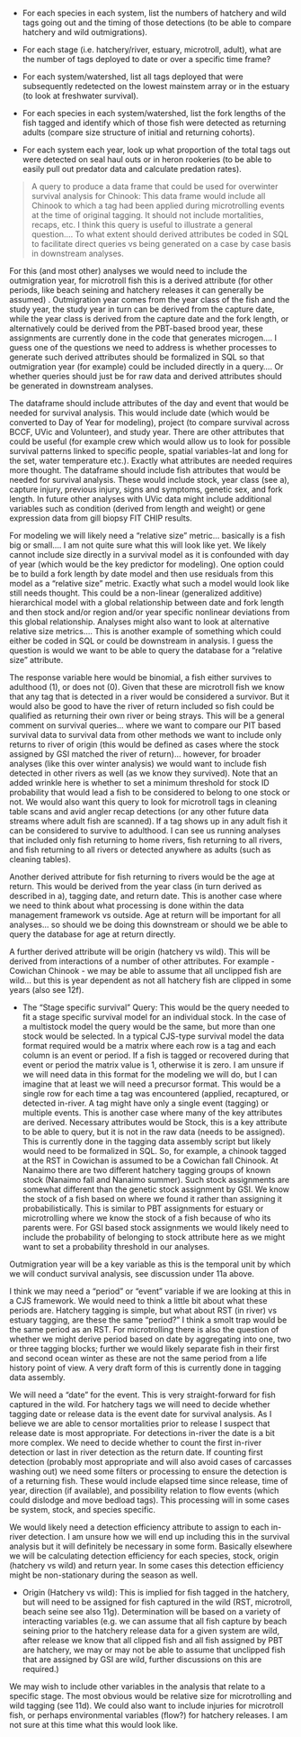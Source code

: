 - For each species in each system, list the numbers of hatchery and wild tags going out and the timing of those detections (to be able to compare hatchery and wild outmigrations).

- For each stage (i.e. hatchery/river, estuary, microtroll, adult), what are the number of tags deployed to date or over a specific time frame? 

- For each system/watershed, list all tags deployed that were subsequently redetected on the lowest mainstem array or in the estuary (to look at freshwater survival).

- For each species in each system/watershed, list the fork lengths of the fish tagged and identify which of those fish were detected as returning adults (compare size structure of initial and returning cohorts).

- For each system each year, look up what proportion of the total tags out were detected on seal haul outs or in heron rookeries (to be able to easily pull out predator data and calculate predation rates). 

> A query to produce a data frame that could be used for overwinter survival analysis for Chinook: This data frame would include all Chinook to which a tag had been applied during microtrolling events at the time of original tagging. It should not include mortalities, recaps, etc. I think this query is useful to illustrate a general question…. To what extent should derived attributes be coded in SQL to facilitate direct queries vs being generated on a case by case basis in downstream analyses. 

For this (and most other) analyses we would need to include the outmigration year, for microtroll fish this is a derived attribute (for other periods, like beach seining and hatchery releases it can generally be assumed) . Outmigration year comes from the year class of the fish and the study year, the study year in turn can be derived from the capture date, while the year class is derived from the capture date and the fork length, or alternatively could be derived from the PBT-based brood year, these assignments are currently done in the code that generates microgen…. I guess one of the questions we need to address is whether processes to generate such derived attributes should be formalized in SQL so that outmigration year (for example) could be included directly in a query…. Or whether queries should just be for raw data and derived attributes should be generated in downstream analyses. 

The dataframe should include attributes of the day and event that would be needed for survival analysis. This would include date (which would be converted to Day of Year for modeling), project (to compare survival across BCCF, UVic and Volunteer), and study year. There are other attributes that could be useful (for example crew which would allow us to look for possible survival patterns linked to specific people, spatial variables-lat and long for the set, water temperature etc.). Exactly what attributes are needed requires more thought. 
The dataframe should include fish attributes that would be needed for survival analysis. These would include stock, year class (see a), capture injury, previous injury, signs and symptoms, genetic sex, and fork length. In future other analyses with UVic data might include additional variables such as condition (derived from length and weight) or gene expression data from gill biopsy FIT CHIP results. 

For modeling we will likely need a “relative size” metric… basically is a fish big or small….  I am not quite sure what this will look like yet. We likely cannot include size directly in a survival model as it is confounded with day of year (which would be the key predictor for modeling). One option could be to build a fork length by date model and then use residuals from this model as a “relative size” metric. Exactly what such a model would look like still needs thought. This could be a non-linear (generalized additive) hierarchical model with a global relationship between date and fork length and then stock and/or region and/or year specific nonlinear deviations from this global relationship. Analyses might also want to look at alternative relative size metrics…. This is another example of something which could either be coded in SQL or could be downstream in analysis. I guess the question is would we want to be able to query the database for a “relative size” attribute.

The response variable here would be binomial, a fish either survives to adulthood (1), or does not (0). Given that these are microtroll fish we know that any tag that is detected in a river would be considered a survivor. But it would also be good to have the river of return included so fish could be qualified as returning their own river or being strays. This will be a general comment on survival queries… where we want to compare our PIT based survival data to survival data from other methods we want to include only returns to river of origin (this would be defined as cases where the stock assigned by GSI matched the river of return)… however, for broader analyses (like this over winter analysis) we would want to include fish detected in other rivers as well (as we know they survived). Note that an added wrinkle here is whether to set a minimum threshold for stock ID probability that would lead a fish to be considered to belong to one stock or not.  We would also want this query to look for microtroll tags in cleaning table scans and avid angler recap detections (or any other future data streams where adult fish are scanned). If a tag shows up in any adult fish it can be considered to survive to adulthood. I can see us running analyses that included only fish returning to home rivers, fish returning to all rivers, and fish returning to all rivers or detected anywhere as adults (such as cleaning tables). 

Another derived attribute for fish returning to rivers would be the age at return. This would be derived from the year class (in turn derived as described in a), tagging date, and return date. This is another case where we need to think about what processing is done within the data management framework vs outside. Age at return will be important for all analyses… so should we be doing this downstream or should we be able to query the database for age at return directly. 

A further derived attribute will be origin (hatchery vs wild).  This will be derived from interactions of a number of other attributes. For example - Cowichan Chinook - we may be able to assume that all unclipped fish are wild… but this is year dependent as not all hatchery fish are clipped in some years (also see 12f).

- The “Stage specific survival” Query: This would be the query needed to fit a stage specific survival model for an individual stock. In the case of a multistock model the query would be the same, but more than one stock would be selected. In a typical CJS-type survival model the data format required would be a matrix where each row is a tag and each column is an event or period. If a fish is tagged or recovered during that event or period the matrix value is 1, otherwise it is zero. I am unsure if we will need data in this format for the modeling we will do, but I can imagine that at least we will need a precursor format. This would be a single row for each time a tag was encountered (applied, recaptured, or detected in-river. A tag might have only a single event (tagging) or multiple events. This is another case where many of the key attributes are derived. Necessary attributes would be 
Stock, this is a key attribute to be able to query, but it is not in the raw data (needs to be assigned). This is currently done in the tagging data assembly script but likely would need to be formalized in SQL. So, for example, a chinook tagged at the RST in Cowichan is assumed to be a Cowichan fall Chinook. At Nanaimo there are two different hatchery tagging groups of known stock (Nanaimo fall and Nanaimo summer). Such stock assignments are somewhat different than the genetic stock assignment by GSI. We know the stock of a fish based on where we found it rather than assigning it probabilistically. This is similar to PBT assignments for estuary or microtrolling where we know the stock of a fish because of who its parents were. For GSI based stock assignments we would likely need to include the probability of belonging to stock attribute here as we might want to set a probability threshold in our analyses.

Outmigration year will be a key variable as this is the temporal unit by which we will conduct survival analysis, see discussion under 11a above.

I think we may need a “period” or “event” variable if we are looking at this in a CJS framework. We would need to think a little bit about what these periods are. Hatchery tagging is simple, but what about RST (in river) vs estuary tagging, are these the same “period?” I think a smolt trap would be the same period as an RST. For microtrolling there is also the question of whether we might derive period based on date by aggregating into one, two or three tagging blocks; further we would likely separate fish in their first and second ocean winter as these are not the same period from a life history point of view. A very draft form of this is currently done in tagging data assembly. 

We will need a “date” for the event. This is very straight-forward for fish captured in the wild. For hatchery tags we will need to decide whether tagging date or release data is the event date for survival analysis. As I believe we are able to censor mortalities prior to release I suspect that release date is most appropriate. For detections in-river the date is a bit more complex. We need to decide whether to count the first in-river detection or last in river detection as the return date. If counting first detection (probably most appropriate and will also avoid cases of carcasses washing out) we need some filters or processing to ensure the detection is of a returning fish. These would include elapsed time since release, time of year, direction (if available), and possibility relation to flow events (which could dislodge and move bedload tags). This processing will in some cases be system, stock, and species specific. 

We would likely need a detection efficiency attribute to assign to each in-river detection. I am unsure how we will end up including this in the survival analysis but it will definitely be necessary in some form. Basically elsewhere we will be calculating detection efficiency for each species, stock, origin (hatchery vs wild) and return year. In some cases this detection efficiency might be non-stationary during the season as well. 

- Origin (Hatchery vs wild): This is implied for fish tagged in the hatchery, but will need to be assigned for fish captured in the wild (RST, microtroll, beach seine see also 11g). Determination will be based on a variety of interacting variables (e.g. we can assume that all fish capture by beach seining prior to the hatchery release data for a given system are wild, after release we know that all clipped fish and all fish assigned by PBT are hatchery, we may or may not be able to assume that unclipped fish that are assigned by GSI are wild, further discussions on this are required.)

We may wish to include other variables in the analysis that relate to a specific stage. The most obvious would be relative size for microtrolling and wild tagging (see 11d). We could also want to include injuries for microtroll fish, or perhaps environmental variables (flow?) for hatchery releases. I am not sure at this time what this would look like. 
